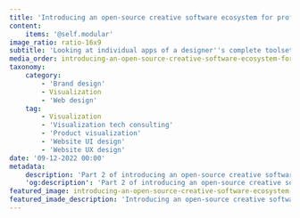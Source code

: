 ```yaml
---
title: 'Introducing an open-source creative software ecosystem for professional graphic design on Linux – Part 2'
content:
    items: '@self.modular'
image_ratio: ratio-16x9
subtitle: 'Looking at individual apps of a designer''s complete toolset on Linux'
media_order: introducing-an-open-source-creative-software-ecosystem-for-professional-graphic-design-on-linux-part-2-2.png
taxonomy:
    category:
        - 'Brand design'
        - Visualization
        - 'Web design'
    tag:
        - Visualization
        - 'Visualization tech consulting'
        - 'Product visualization'
        - 'Website UI design'
        - 'Website UX design'
date: '09-12-2022 00:00'
metadata:
    description: 'Part 2 of introducing an open-source creative software ecosystem for professional graphic design on Linux - looking at individual apps of a designer''s complete toolset on Linux.'
    'og:description': 'Part 2 of introducing an open-source creative software ecosystem for professional graphic design on Linux - looking at individual apps of a designer''s complete toolset on Linux.'
featured_image: introducing-an-open-source-creative-software-ecosystem-for-professional-graphic-design-on-linux-part-2-2.png
featured_imade_description: 'Introducing an open-source creative software ecosystem for professional graphic design on Linux – Part 2'
---
```


